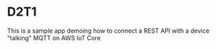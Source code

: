 # D2T1

This is a sample app demoing how to connect a REST API with a device "talking" MQTT on AWS IoT Core